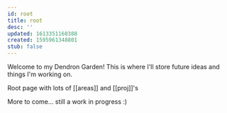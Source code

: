 ```yaml
---
id: root
title: root
desc: ''
updated: 1613351160388
created: 1595961348801
stub: false
---
```


Welcome to my Dendron Garden! This is where I'll store future ideas and things I'm working on. 

Root page with lots of [[areas]] and [[proj]]'s

More to come... still a work in progress :) 
